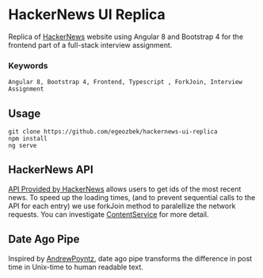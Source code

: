 # HackerNews UI Replica

Replica of [HackerNews](https://news.ycombinator.com/) website using Angular 8 and Bootstrap 4 for the frontend part of a full-stack interview assignment.

### Keywords
```
Angular 8, Bootstrap 4, Frontend, Typescript , ForkJoin, Interview Assignment
```

## Usage
```
git clone https://github.com/egeozbek/hackernews-ui-replica
npm install
ng serve
```

## HackerNews API

[API Provided by HackerNews](https://github.com/HackerNews/API) allows users to get ids of the most recent news. To speed up the loading times, (and to prevent sequential calls to the API for each entry) we use forkJoin method to paralellize the network requests.
You can investigate [ContentService](https://github.com/egeozbek/hackernews-ui-replica/tree/master/src/app/services/) for more detail.

## Date Ago Pipe

Inspired by [AndrewPoyntz](https://github.com/AndrewPoyntz/time-ago-pipe), date ago pipe transforms the difference in post time in Unix-time to human readable text.

